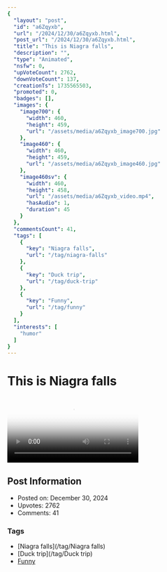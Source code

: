 ```yaml
---
{
  "layout": "post",
  "id": "a6Zqyxb",
  "url": "/2024/12/30/a6Zqyxb.html",
  "post_url": "/2024/12/30/a6Zqyxb.html",
  "title": "This is Niagra falls",
  "description": "",
  "type": "Animated",
  "nsfw": 0,
  "upVoteCount": 2762,
  "downVoteCount": 137,
  "creationTs": 1735565503,
  "promoted": 0,
  "badges": [],
  "images": {
    "image700": {
      "width": 460,
      "height": 459,
      "url": "/assets/media/a6Zqyxb_image700.jpg"
    },
    "image460": {
      "width": 460,
      "height": 459,
      "url": "/assets/media/a6Zqyxb_image460.jpg"
    },
    "image460sv": {
      "width": 460,
      "height": 458,
      "url": "/assets/media/a6Zqyxb_video.mp4",
      "hasAudio": 1,
      "duration": 45
    }
  },
  "commentsCount": 41,
  "tags": [
    {
      "key": "Niagra falls",
      "url": "/tag/niagra-falls"
    },
    {
      "key": "Duck trip",
      "url": "/tag/duck-trip"
    },
    {
      "key": "Funny",
      "url": "/tag/funny"
    }
  ],
  "interests": [
    "humor"
  ]
}
---
```


# This is Niagra falls

<video controls playsinline loop poster="/assets/media/a6Zqyxb_image460.jpg">
  <source src="/assets/media/a6Zqyxb_video.mp4" type="video/mp4">
  Your browser does not support the video tag.
</video>

## Post Information

- Posted on: December 30, 2024
- Upvotes: 2762
- Comments: 41

### Tags

- [Niagra falls](/tag/Niagra falls)
- [Duck trip](/tag/Duck trip)
- [Funny](/tag/Funny)
